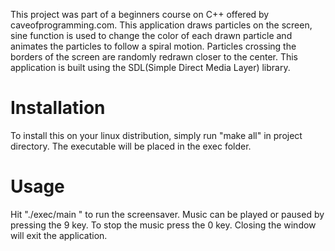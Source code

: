 This project was part of a beginners course on C++ offered by caveofprogramming.com.
This application draws particles on the screen, sine function is used to change the color of each drawn particle and animates the particles to follow a spiral motion. Particles crossing the borders of the screen are randomly redrawn closer to the center. This application is built using the SDL(Simple Direct Media Layer) library.

# Installation #

To install this on your linux distribution, simply run "make all" in project directory.
The executable will be placed in the exec folder.

# Usage #

Hit "./exec/main " to run the screensaver. Music can be played or paused by pressing 
the 9 key. To stop the music press the 0 key. Closing the window will exit the application.